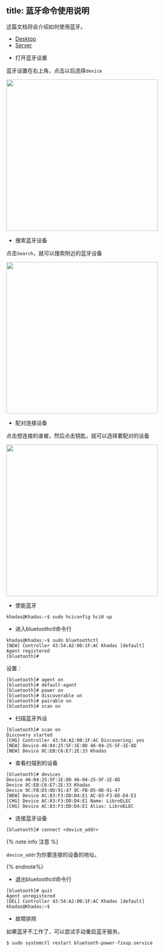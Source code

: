title: 蓝牙命令使用说明
---

这篇文档将会介绍如何使用蓝牙。

<ul class="nav nav-tabs" id="myTab" role="tablist">
  <li class="nav-item" role="presentation">
    <a class="nav-link active" id="desktop-tab" data-toggle="tab" href="#desktop" role="tab" aria-controls="desktop" aria-selected="true">Desktop</a>
  </li>
  <li class="nav-item" role="presentation">
    <a class="nav-link" id="profile-tab" data-toggle="tab" href="#server" role="tab" aria-controls="server" aria-selected="false">Server</a>
  </li>
</ul>
<div class="tab-content" id="myTabContent">
<div class="tab-pane fade show active" id="desktop" role="tabpanel" aria-labelledby="desktop-tab">

* 打开蓝牙设置

蓝牙设置在右上角，点击以后选择`device`

<img src="/linux/images/vim1/gnome-bluetooth1.png" width=400px>

* 搜索蓝牙设备

点击`Search`，就可以搜索附近的蓝牙设备

<img src="/linux/images/vim1/gnome-bluetooth2.png" width=400px>

* 配对连接设备

点击想连接的谁被，然后点击钥匙，就可以选择要配对的设备

<img src="/linux/images/vim1/gnome-bluetooth3.png" width=400px>

</div>
<div class="tab-pane fade" id="server" role="tabpanel" aria-labelledby="server-tab">

* 使能蓝牙

```
khadas@Khadas:~$ sudo hciconfig hci0 up
```

* 进入bluetoothctl命令行

```
khadas@Khadas:~$ sudo bluetoothctl
[NEW] Controller 43:54:A2:00:1F:AC Khadas [default]
Agent registered 
[bluetooth]#
```
设置：

```
[bluetooth]# agent on
[bluetooth]# default-agent
[bluetooth]# power on
[bluetooth]# discoverable on
[bluetooth]# pairable on
[bluetooth]# scan on
```

* 扫描蓝牙外设

```
[bluetooth]# scan on
Discovery started 
[CHG] Controller 43:54:A2:00:1F:AC Discovering: yes
[NEW] Device 46:04:25:5F:1E:8D 46-04-25-5F-1E-8D
[NEW] Device 8C:EB:C6:E7:2E:33 Khadas
```
* 查看扫描到的设备

```
[bluetooth]# devices
Device 46:04:25:5F:1E:8D 46-04-25-5F-1E-8D
Device 8C:EB:C6:E7:2E:33 Khadas
Device 9C:FB:D5:0D:91:47 9C-FB-D5-0D-91-47
[NEW] Device AC:83:F3:DD:D4:E1 AC-83-F3-DD-D4-E1
[CHG] Device AC:83:F3:DD:D4:E1 Name: LibreELEC
[CHG] Device AC:83:F3:DD:D4:E1 Alias: LibreELEC
```

* 连接蓝牙设备

```
[bluetooth]# connect <device_addr>
```

{% note info  注意 %}

`device_addr`为你要连接的设备的地址。

{% endnote%}

* 退出bluetoothctl命令行

```
[bluetooth]# quit
Agent unregistered
[DEL] Controller 43:54:A2:00:1F:AC Khadas [default]
khadas@Khadas:~$ 
```

* 故障排除

如果蓝牙不工作了，可以尝试手动重启蓝牙服务。

```
$ sudo systemctl restart bluetooth-power-fixup.service
```

</div>
</div>
